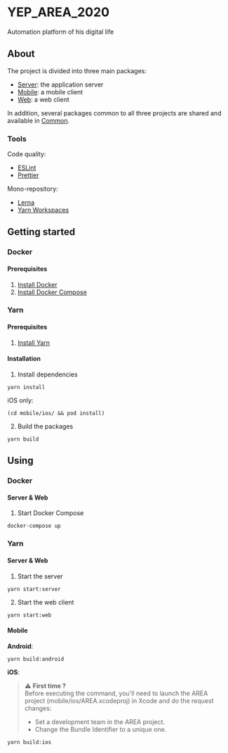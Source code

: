 # YEP_AREA_2020

Automation platform of his digital life

## About

The project is divided into three main packages:

- [Server](server): the application server
- [Mobile](mobile): a mobile client
- [Web](web): a web client

In addition, several packages common to all three projects are shared and available in [Common](common).

### Tools

Code quality:
- [ESLint](https://eslint.org/)
- [Prettier](https://prettier.io)

Mono-repository:
- [Lerna](https://lerna.js.org/)
- [Yarn Workspaces](https://classic.yarnpkg.com/en/docs/workspaces/)

## Getting started

### Docker

#### Prerequisites

1. [Install Docker](https://docs.docker.com/get-docker/)
2. [Install Docker Compose](https://docs.docker.com/compose/install/)

### Yarn

#### Prerequisites

1. [Install Yarn](https://classic.yarnpkg.com/en/docs/install)

#### Installation

1. Install dependencies

```shell
yarn install
```

iOS only:
```shell
(cd mobile/ios/ && pod install)
```

2. Build the packages

```shell
yarn build
```

## Using

### Docker

#### Server & Web

1. Start Docker Compose

```shell
docker-compose up
```

### Yarn

#### Server & Web

1. Start the server

```shell
yarn start:server
```

2. Start the web client

```shell
yarn start:web
```

#### Mobile

**Android**:

```shell
yarn build:android
```

**iOS**:

>:warning: **First time ?**  
> Before executing the command, you'll need to launch the AREA project (mobile/ios/AREA.xcodeproj) in Xcode and do the request changes:
> - Set a development team in the AREA project.
> - Change the Bundle Identifier to a unique one.  
```shell
yarn build:ios
```
